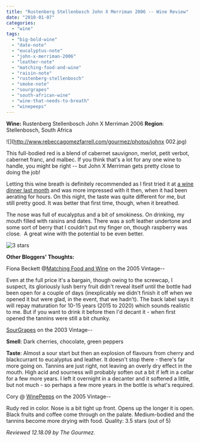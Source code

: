 ```yaml
---
title: "Rustenberg Stellenbosch John X Merriman 2006 -- Wine Review"
date: "2010-01-07"
categories:
  - "wine"
tags:
  - "big-bold-wine"
  - "date-note"
  - "eucalyptus-note"
  - "john-x-merriman-2006"
  - "leather-note"
  - "matching-food-and-wine"
  - "raisin-note"
  - "rustenberg-stellenbosch"
  - "smoke-note"
  - "sourgrapes"
  - "south-african-wine"
  - "wine-that-needs-to-breath"
  - "winepeeps"
---
```


**Wine:** Rustenberg Stellenbosch John X Merriman 2006 **Region**: Stellenbosch, South Africa

![](http://www.rebeccagomezfarrell.com/gourmez/photos/johnx 002.jpg)

This full-bodied red is a blend of cabernet sauvignon, merlot, petit verbot, cabernet franc, and malbec. If you think that's a lot for any one wine to handle, you might be right -- but John X Merriman gets pretty close to doing the job!

Letting this wine breath is definitely recommended as I first tried it at [a wine dinner last month](http://www.rebeccagomezfarrell.com/gourmez/restaurants/review.php?id=60&type=) and was more impressed with it then, when it had been aerating for hours. On this night, the taste was quite different for me, but still pretty good. It was better that first time, though, when it breathed.

The nose was full of eucalyptus and a bit of smokiness. On drinking, my mouth filled with raisins and dates. There was a soft leather undertone and some sort of berry that I couldn't put my finger on, though raspberry was close.  A great wine with the potential to be even better.




<div class="caption">

![3 stars](http://www.rebeccagomezfarrell.com/wp-content/uploads/2009/02/rating_avocado1.gif "rating_avocado1")</div>
  **Other Bloggers' Thoughts:**

Fiona Beckett @[Matching Food and Wine](http://www.matchingfoodandwine.com/articles/20090105) on the 2005 Vintage--

Even at the full price it's a bargain, though owing to the screwcap, I suspect, its gloriously lush berry fruit didn't reveal itself until the bottle had been open for a couple of days (inexplicably we didn't finish it off when we opened it but were glad, in the event, that we hadn't). The back label says it will repay maturation for 10-15 years (2015 to 2020) which sounds realistic to me. But if you want to drink it before then I'd decant it - when first opened the tannins were still a bit chunky.

[SourGrapes](http://www.sourgrapes.ie/2008/08/19/rustenberg-john-x-merriman-2003/) on the 2003 Vintage--

**Smell**: Dark cherries, chocolate, green peppers

**Taste**: Almost a sour start but then an explosion of flavours from cherry and blackcurrant to eucalyptus and leather. It doesn't stop there - there's far more going on. Tannins are just right, not leaving an overly dry effect in the mouth. High acid and sourness will probably soften out a bit if left in a cellar for a few more years. I left it overnight in a decanter and it softened a little, but not much - so perhaps a few more years in the bottle is what's required.

Cory @ [WinePeeps](http://winepeeps.com/2009/06/03/wine-tasting-dinner-south-african-red-blends/) on the 2005 Vintage--

Rudy red in color. Nose is a bit tight up front. Opens up the longer it is open. Black fruits and coffee come through on the palate. Medium-bodied and the tannins become more drying with food. Quality: 3.5 stars (out of 5)

_Reviewed 12.18.09 by The Gourmez._
